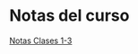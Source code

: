 # Notas del curso


[Notas Clases 1-3](https://www.dropbox.com/scl/fi/isenmyc2wquke6zxmxgc3/Notas1-3.pdf?rlkey=07i3z0gp2mzgrk6wj3v2gzjh9&dl=0)
